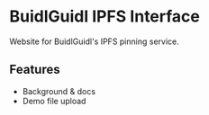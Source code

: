 # BuidlGuidl IPFS Interface

Website for BuidlGuidl's IPFS pinning service.

## Features
- Background & docs
- Demo file upload
